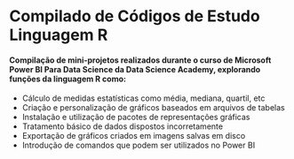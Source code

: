 # Compilado de Códigos de Estudo Linguagem R

#### Compilação de mini-projetos realizados durante o curso de Microsoft Power BI Para Data Science da Data Science Academy, explorando funções da linguagem R como:

* Cálculo de medidas estatísticas como média, mediana, quartil, etc
* Criação e personalização de gráficos baseados em arquivos de tabelas
* Instalação e utilização de pacotes de representações gráficas
* Tratamento básico de dados dispostos incorretamente
* Exportação de gráficos criados em imagens salvas em disco
* Introdução de comandos que podem ser utilizados no Power BI
